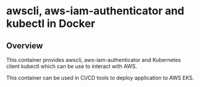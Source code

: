 # awscli, aws-iam-authenticator and kubectl in Docker

## Overview

This container provides awscli, aws-iam-authenticator and Kubernetes client kubectl which can be use to interact with AWS.

This container can be used in CI/CD tools to deploy application to AWS EKS.

